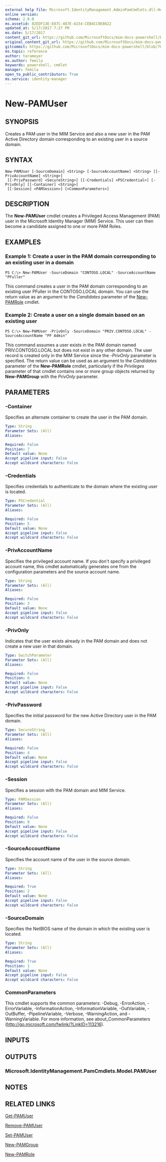 ```yaml
---
external help file: Microsoft.IdentityManagement.AdminPamCmdlets.dll-Help.xml
online version: 
schema: 2.0.0
ms.assetid: 82EDF13E-E87C-487E-A154-CEB4CC0E8622
updated_at: 5/17/2017 7:27 PM
ms.date: 5/17/2017
content_git_url: https://github.com/MicrosoftDocs/mim-docs-powershell/blob/master/mim-cmdlets/MIMPAM/vlatest/New-PAMUser.md
original_content_git_url: https://github.com/MicrosoftDocs/mim-docs-powershell/blob/master/mim-cmdlets/MIMPAM/vlatest/New-PAMUser.md
gitcommit: https://github.com/MicrosoftDocs/mim-docs-powershell/blob/700d23db59d8a09b3e8f23225322beb52d5b1d73/mim-cmdlets/MIMPAM/vlatest/New-PAMUser.md
ms.topic: reference
author: tarameyer
ms.author: femila
keywords: powershell, cmdlet
manager: femila
open_to_public_contributors: True
ms.service: identity-manager
---
```


# New-PAMUser

## SYNOPSIS
Creates a PAM user in the MIM Service and also a new user in the PAM Active Directory domain corresponding to an existing user in a source domain.

## SYNTAX

```
New-PAMUser [-SourceDomain] <String> [-SourceAccountName] <String> [[-PrivAccountName] <String>]
 [[-PrivPassword] <SecureString>] [[-Credentials] <PSCredential>] [-PrivOnly] [[-Container] <String>]
 [[-Session] <PAMSession>] [<CommonParameters>]
```

## DESCRIPTION
The **New-PAMUser** cmdlet creates a Privileged Access Management (PAM) user in the Microsoft Identity Manager (MIM) Service.
This user can then become a candidate assigned to one or more PAM Roles.

## EXAMPLES

### Example 1: Create a user in the PAM domain corresponding to an existing user in a domain
```
PS C:\> New-PAMUser -SourceDomain "CONTOSO.LOCAL" -SourceAccountName "PFuller"
```

This command creates a user in the PAM domain corresponding to an existing user PFuller in the CONTOSO.LOCAL domain.
You can use the return value as an argument to the *Candidates* parameter of the [New-PAMRole](./New-PAMRole.md) cmdlet.

### Example 2: Create a user on a single domain based on an existing user
```
PS C:\> New-PAMUser -PrivOnly -SourceDomain "PRIV.CONTOSO.LOCAL" -SourceAccountName "PF Admin"
```

This command assumes a user exists in the PAM domain named PRIV.CONTOSO.LOCAL but does not exist in any other domain.
The user record is created only in the MIM Service since the -*PrivOnly* parameter is specified.
The return value can be used as an argument to the *Candidates* parameter of the **New-PAMRole** cmdlet, particularly if the *Privileges* parameter of that cmdlet contains one or more group objects returned by **New-PAMGroup** with the *PrivOnly* parameter.

## PARAMETERS

### -Container
Specifies an alternate container to create the user in the PAM domain.

```yaml
Type: String
Parameter Sets: (All)
Aliases: 

Required: False
Position: 7
Default value: None
Accept pipeline input: False
Accept wildcard characters: False
```

### -Credentials
Specifies credentials to authenticate to the domain where the existing user is located.

```yaml
Type: PSCredential
Parameter Sets: (All)
Aliases: 

Required: False
Position: 5
Default value: None
Accept pipeline input: False
Accept wildcard characters: False
```

### -PrivAccountName
Specifies the privileged account name.
If you don't specify a privileged account name, this cmdlet automatically generates one from the configuration parameters and the source account name.

```yaml
Type: String
Parameter Sets: (All)
Aliases: 

Required: False
Position: 3
Default value: None
Accept pipeline input: False
Accept wildcard characters: False
```

### -PrivOnly
Indicates that the user exists already in the PAM domain and does not create a new user in that domain.

```yaml
Type: SwitchParameter
Parameter Sets: (All)
Aliases: 

Required: False
Position: 6
Default value: None
Accept pipeline input: False
Accept wildcard characters: False
```

### -PrivPassword
Specifies the initial password for the new Active Directory user in the PAM domain.

```yaml
Type: SecureString
Parameter Sets: (All)
Aliases: 

Required: False
Position: 4
Default value: None
Accept pipeline input: False
Accept wildcard characters: False
```

### -Session
Specifies a session with the PAM domain and MIM Service.

```yaml
Type: PAMSession
Parameter Sets: (All)
Aliases: 

Required: False
Position: 8
Default value: None
Accept pipeline input: False
Accept wildcard characters: False
```

### -SourceAccountName
Specifies the account name of the user in the source domain.

```yaml
Type: String
Parameter Sets: (All)
Aliases: 

Required: True
Position: 2
Default value: None
Accept pipeline input: False
Accept wildcard characters: False
```

### -SourceDomain
Specifies the NetBIOS name of the domain in which the existing user is located.

```yaml
Type: String
Parameter Sets: (All)
Aliases: 

Required: True
Position: 1
Default value: None
Accept pipeline input: False
Accept wildcard characters: False
```

### CommonParameters
This cmdlet supports the common parameters: -Debug, -ErrorAction, -ErrorVariable, -InformationAction, -InformationVariable, -OutVariable, -OutBuffer, -PipelineVariable, -Verbose, -WarningAction, and -WarningVariable. For more information, see about_CommonParameters (http://go.microsoft.com/fwlink/?LinkID=113216).

## INPUTS

## OUTPUTS

### Microsoft.IdentityManagement.PamCmdlets.Model.PAMUser

## NOTES

## RELATED LINKS

[Get-PAMUser](xref:MIMPAM/vlatest/Get-PAMUser.md)

[Remove-PAMUser](xref:MIMPAM/vlatest/Remove-PAMUser.md)

[Set-PAMUser](xref:MIMPAM/vlatest/Set-PAMUser.md)

[New-PAMGroup](xref:MIMPAM/vlatest/New-PAMGroup.md)

[New-PAMRole](xref:MIMPAM/vlatest/New-PAMRole.md)


